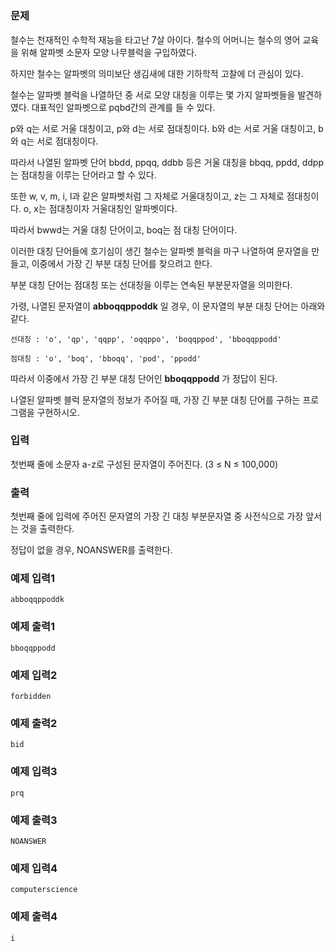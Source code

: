 # 

### 문제

 철수는 천재적인 수학적 재능을 타고난 7살 아이다. 철수의 어머니는 철수의 영어 교육을 위해 알파벳 소문자 모양 나무블럭을 구입하였다. 
 
 하지만 철수는 알파벳의 의미보단 생김새에 대한 기하학적 고찰에 더 관심이 있다.
 
 철수는 알파벳 블럭을 나열하던 중 서로 모양 대칭을 이루는 몇 가지 알파벳들을 발견하였다. 대표적인 알파벳으로 pqbd간의 관계를 들 수 있다.
 
 p와 q는 서로 거울 대칭이고, p와 d는 서로 점대칭이다. b와 d는 서로 거울 대칭이고, b와 q는 서로 점대칭이다.
 
 따라서 나열된 알파벳 단어 bbdd, ppqq, ddbb 등은 거울 대칭을 bbqq, ppdd, ddpp는 점대칭을 이루는 단어라고 할 수 있다.
 
 또한 w, v, m, i, l과 같은 알파벳처럼 그 자체로 거울대칭이고, z는 그 자체로 점대칭이다. o, x는 점대칭이자 거울대칭인 알파벳이다.
 
 따라서 bwwd는 거울 대칭 단어이고, boq는 점 대칭 단어이다.
 
 
 이러한 대칭 단어들에 호기심이 생긴 철수는 알파벳 블럭을 마구 나열하여 문자열을 만들고, 이중에서 가장 긴 부분 대칭 단어를 찾으려고 한다.
 
 부분 대칭 단어는 점대칭 또는 선대칭을 이루는 연속된 부분문자열을 의미한다.
 
 가령, 나열된 문자열이 __abboqqppoddk__ 일 경우, 이 문자열의 부분 대칭 단어는 아래와 같다.
 
 ```
 선대칭 : 'o', 'qp', 'qqpp', 'oqqppo', 'boqqppod', 'bboqqppodd'
 
 점대칭 : 'o', 'boq', 'bboqq', 'pod', 'ppodd'
 ```
 
 따라서 이중에서 가장 긴 부분 대칭 단어인 __bboqqppodd__ 가 정답이 된다.
 
 나열된 알파벳 블럭 문자열의 정보가 주어질 때, 가장 긴 부분 대칭 단어를 구하는 프로그램을 구현하시오.

### 입력

첫번째 줄에 소문자 a-z로 구성된 문자열이 주어진다. (3 ≤ N ≤ 100,000)

### 출력

첫번째 줄에 입력에 주어진 문자열의 가장 긴 대칭 부분문자열 중 사전식으로 가장 앞서는 것을 출력한다.

정답이 없을 경우, NOANSWER를 출력한다.

### 예제 입력1

```
abboqqppoddk
```

### 예제 출력1

```
bboqqppodd
```

### 예제 입력2

```
forbidden
```

### 예제 출력2

```
bid
```

### 예제 입력3

```
prq

```

### 예제 출력3

```
NOANSWER
```

### 예제 입력4

```
computerscience
```

### 예제 출력4
```
i
```
